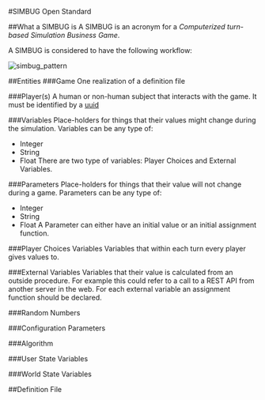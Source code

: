 #SIMBUG Open Standard

##What a SIMBUG is
A SIMBUG is an acronym for a *Computerized turn-based Simulation Business Game*.

A SIMBUG is considered to have the following workflow:

![simbug_pattern](https://cloud.githubusercontent.com/assets/13544631/8970933/339c6ed6-3655-11e5-92d7-e32dc0f66b1e.png)


##Entities
###Game
One realization of a definition file

###Player(s)
A human or non-human subject that interacts with the game. It must be identified by a [uuid](https://en.wikipedia.org/wiki/Universally_unique_identifier)


###Variables
Place-holders for things that their values might change during the simulation. 
Variables can be any type of:
* Integer
* String
* Float
There are two type of variables: Player Choices and External Variables.

###Parameters
Place-holders for things that their value will not change during a game.
Parameters can be any type of:
* Integer
* String
* Float
A Parameter can either have an initial value or an initial assignment function.

###Player Choices Variables
Variables that within each turn every player gives values to. 


###External Variables
Variables that their value is calculated from an outside procedure. 
For example this could refer to a call to a REST API from another server in the web.
For each external variable an assignment function should be declared.


###Random Numbers


###Configuration Parameters


###Algorithm


###User State Variables


###World State Variables


##Definition File

